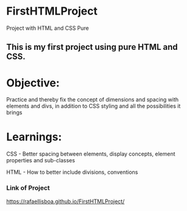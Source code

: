 # FirstHTMLProject
Project with HTML and CSS Pure


## This is my first project using pure HTML and CSS.

# Objective:

  Practice and thereby fix the concept of dimensions and spacing with elements and divs, in addition to CSS styling and all the possibilities it brings

# Learnings:

  CSS - Better spacing between elements, display concepts, element properties and sub-classes

  HTML - How to better include divisions, conventions
  
### Link of Project
https://rafaellisboa.github.io/FirstHTMLProject/
